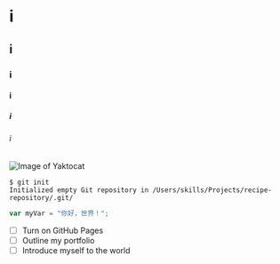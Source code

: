 # i
## i
### i
#### i
##### i
###### i
![Image of Yaktocat](https://octodex.github.com/images/yaktocat.png)
```
$ git init
Initialized empty Git repository in /Users/skills/Projects/recipe-repository/.git/
```
``` javascript
var myVar = "你好，世界！";
```
- [ ] Turn on GitHub Pages
- [ ] Outline my portfolio
- [ ] Introduce myself to the world
